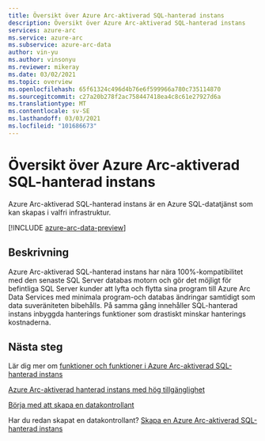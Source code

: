 ```yaml
---
title: Översikt över Azure Arc-aktiverad SQL-hanterad instans
description: Översikt över Azure Arc-aktiverad SQL-hanterad instans
services: azure-arc
ms.service: azure-arc
ms.subservice: azure-arc-data
author: vin-yu
ms.author: vinsonyu
ms.reviewer: mikeray
ms.date: 03/02/2021
ms.topic: overview
ms.openlocfilehash: 65f61324c496d4b76e6f599966a780c735114870
ms.sourcegitcommit: c27a20b278f2ac758447418ea4c8c61e27927d6a
ms.translationtype: MT
ms.contentlocale: sv-SE
ms.lasthandoff: 03/03/2021
ms.locfileid: "101686673"
---
```

# <a name="azure-arc-enabled-sql-managed-instance-overview"></a>Översikt över Azure Arc-aktiverad SQL-hanterad instans

Azure Arc-aktiverad SQL-hanterad instans är en Azure SQL-datatjänst som kan skapas i valfri infrastruktur. 

[!INCLUDE [azure-arc-data-preview](../../../includes/azure-arc-data-preview.md)]

## <a name="description"></a>Beskrivning

Azure Arc-aktiverad SQL-hanterad instans har nära 100%-kompatibilitet med den senaste SQL Server databas motorn och gör det möjligt för befintliga SQL Server kunder att lyfta och flytta sina program till Azure Arc Data Services med minimala program-och databas ändringar samtidigt som data suveräniteten bibehålls. På samma gång innehåller SQL-hanterad instans inbyggda hanterings funktioner som drastiskt minskar hanterings kostnaderna. 

## <a name="next-steps"></a>Nästa steg

Lär dig mer om [funktioner och funktioner i Azure Arc-aktiverad SQL-hanterad instans](managed-instance-features.md)

[Azure Arc-aktiverad hanterad instans med hög tillgänglighet](managed-instance-high-availability.md)

[Börja med att skapa en datakontrollant](create-data-controller.md)

Har du redan skapat en datakontrollant? [Skapa en Azure Arc-aktiverad SQL-hanterad instans](create-sql-managed-instance.md)
